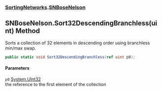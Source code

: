 ### [SortingNetworks](./SortingNetworks.md 'SortingNetworks').[SNBoseNelson](./SortingNetworks-SNBoseNelson.md 'SortingNetworks.SNBoseNelson')
## SNBoseNelson.Sort32DescendingBranchless(uint) Method
Sorts a collection of 32 elements in descending order using branchless min/max swap.  
```csharp
public static void Sort32DescendingBranchless(ref uint p0);
```
#### Parameters
<a name='SortingNetworks-SNBoseNelson-Sort32DescendingBranchless(uint)-p0'></a>
`p0` [System.UInt32](https://docs.microsoft.com/en-us/dotnet/api/System.UInt32 'System.UInt32')  
the reference to the first element of the collection  
  
